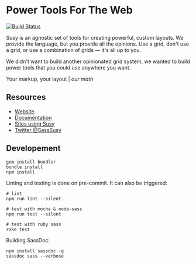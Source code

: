 Power Tools For The Web
=======================

[![Build Status](https://travis-ci.org/ericam/susy.png?branch=susy-next)](https://travis-ci.org/ericam/susy)

Susy is an agnostic set of tools
for creating powerful, custom layouts.
We provide the language,
but you provide all the opinions.
Use a grid, don't use a grid,
or use a combination of grids —
it's all up to you.

We didn't want to build another opinionated grid system,
we wanted to build power tools
that you could use anywhere you want.

Your markup, your layout | *our math*


Resources
---------

- [Website](http://susy.oddbird.net/)
- [Documentation](http://susydocs.oddbird.net/)
- [Sites using Susy](http://susy.oddbird.net/sites-using-susy/)
- [Twitter @SassSusy](http://twitter.com/Sasssusy/)


Developement
------------

```
gem install bundler
bundle install
npm install
```

Linting and testing is done on pre-commit.
It can also be triggered:

```
# lint
npm run lint --silent

# test with mocha & node-sass
npm run test --silent

# test with ruby sass
rake test
```

Building SassDoc:

```
npm install sassdoc -g
sassdoc sass --verbose
```
